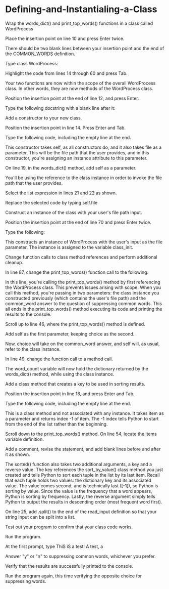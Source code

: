# Defining-and-Instantialing-a-Class
Wrap the words_dict() and print_top_words() functions in a class called WordProcess

Place the insertion point on line 10 and press Enter twice.

There should be two blank lines between your insertion point and the end of the COMMON_WORDS definition.

Type class WordProcess:

Highlight the code from lines 14 through 60 and press Tab.

Your two functions are now within the scope of the overall WordProcess class. In other words, they are now methods of the WordProcess class.

Position the insertion point at the end of line 12, and press Enter.

Type the following docstring with a blank line after it:

Add a constructor to your new class.

Position the insertion point in line 14. Press Enter and Tab.

Type the following code, including the empty line at the end.

This constructor takes self, as all constructors do, and it also takes file as a parameter. This will be the file path that the user provides, and in this constructor, you're assigning an instance attribute to this parameter.

On line 19, in the words_dict() method, add self as a parameter.

You'll be using the reference to the class instance in order to invoke the file path that the user provides.

Select the list expression in lines 21 and 22 as shown.

Replace the selected code by typing self.file

Construct an instance of the class with your user's file path input.

Position the insertion point at the end of line 70 and press Enter twice.

Type the following:

This constructs an instance of WordProcess with the user's input as the file parameter. The instance is assigned to the variable class_init.

Change function calls to class method references and perform additional cleanup.

In line 87, change the print_top_words() function call to the following:

In this line, you're calling the print_top_words() method by first referencing the WordProcess class. This prevents issues arising with scope. When you call this method, you're passing in two parameters: the class instance you constructed previously (which contains the user's file path) and the common_word answer to the question of suppressing common words. This all ends in the print_top_words() method executing its code and printing the results to the console.

Scroll up to line 46, where the print_top_words() method is defined.

Add self as the first parameter, keeping choice as the second.

Now, choice will take on the common_word answer, and self will, as usual, refer to the class instance.

In line 49, change the function call to a method call.

The word_count variable will now hold the dictionary returned by the words_dict() method, while using the class instance.

Add a class method that creates a key to be used in sorting results.

Position the insertion point in line 18, and press Enter and Tab.

Type the following code, including the empty line at the end.

This is a class method and not associated with any instance. It takes item as a parameter and returns index -1 of item. The -1 index tells Python to start from the end of the list rather than the beginning.

Scroll down to the print_top_words() method. On line 54, locate the items variable definition.

Add a comment, revise the statement, and add blank lines before and after it as shown.

The sorted() function also takes two additional arguments, a key and a reverse value. The key references the sort_by_value() class method you just created and tells Python to sort each tuple in the list by its last item. Recall that each tuple holds two values: the dictionary key and its associated value. The value comes second, and is technically last ([-1]), so Python is sorting by value. Since the value is the frequency that a word appears, Python is sorting by frequency. Lastly, the reverse argument simply tells Python to output the results in descending order (most frequent word first).

On line 25, add .split() to the end of the read_input definition so that your string input can be split into a list.

Test out your program to confirm that your class code works.

Run the program.

At the first prompt, type ThiS iS a test! A test, a

Answer "y" or "n" to suppressing common words, whichever you prefer.

Verify that the results are successfully printed to the console.

Run the program again, this time verifying the opposite choice for suppressing words.
